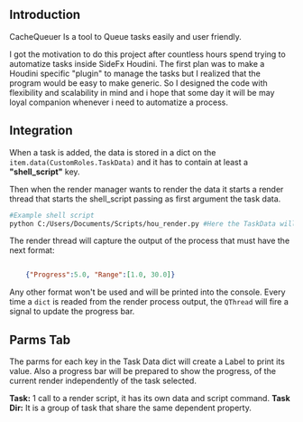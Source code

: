 ## Introduction

CacheQueuer Is a tool to Queue tasks easily and user friendly.

I got the motivation to do this project after countless hours spend trying to automatize tasks inside SideFx Houdini. The first plan was to make a Houdini specific "plugin" to manage the tasks but I realized that the program would be easy to make generic. So I designed the code with flexibility and scalability in mind and i hope that some day it will be may loyal companion whenever i need to automatize a process.




## Integration

When a task is added, the data is stored in a dict on the `item.data(CustomRoles.TaskData)` and it has to contain at least a **"shell_script"** key.

Then when the render manager wants to render the data it starts a render thread that starts the shell_script passing as first argument the task data.

```bash
#Example shell script
python C:/Users/Documents/Scripts/hou_render.py #Here the TaskData will be inserted as a string
```

The render thread will capture the output of the process that must have the next format:
```json

	{"Progress":5.0, "Range":[1.0, 30.0]}
```

Any other format won't be used and will be printed into the console.
Every time a `dict` is readed from the render process output, the `QThread` will fire a signal to update the progress bar.


## Parms Tab 
The parms for each key in the Task Data dict will create a Label to print its value.
Also a progress bar will be prepared to show the progress, of the current render independently of the task selected.


**Task:** 1 call to a render script, it has its own data and script command.
**Task Dir:** It is a group of task that share the same dependent property.


